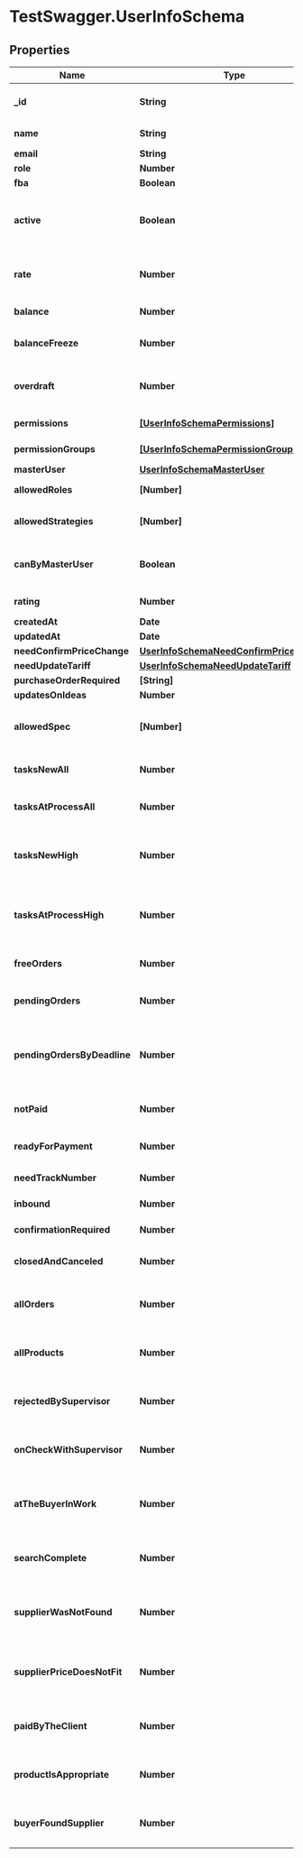 # TestSwagger.UserInfoSchema

## Properties

Name | Type | Description | Notes
------------ | ------------- | ------------- | -------------
**_id** | **String** | GUID пользователя в БД. | [optional] 
**name** | **String** | Имя пользователя. | 
**email** | **String** | email | [optional] 
**role** | **Number** |  | [optional] 
**fba** | **Boolean** | Флаг fba. | [optional] 
**active** | **Boolean** | Если истина - пользователь активен. Если нет - заблокирован админом. | [optional] 
**rate** | **Number** | Ставка, по который оплачивается сотрудник. | [optional] 
**balance** | **Number** | Баланс пользователя. | [optional] 
**balanceFreeze** | **Number** | Замороженная при оплате ордера сумма.. | [optional] 
**overdraft** | **Number** | Сумма на которую может уходить в минус пользователь. | [optional] 
**permissions** | [**[UserInfoSchemaPermissions]**](UserInfoSchemaPermissions.md) | Массив permission-ов. | [optional] 
**permissionGroups** | [**[UserInfoSchemaPermissionGroups]**](UserInfoSchemaPermissionGroups.md) | Массив групп permission-ов. | [optional] 
**masterUser** | [**UserInfoSchemaMasterUser**](UserInfoSchemaMasterUser.md) |  | [optional] 
**allowedRoles** | **[Number]** | Массив массив ролей. | [optional] 
**allowedStrategies** | **[Number]** | Массив доступных стратегий. | [optional] 
**canByMasterUser** | **Boolean** | Может ли данный пользователь быть мастер юзером. | [optional] 
**rating** | **Number** | Рейтинг пользователя. | [optional] 
**createdAt** | **Date** | Дата создания | [optional] 
**updatedAt** | **Date** | Дата изменения | [optional] 
**needConfirmPriceChange** | [**UserInfoSchemaNeedConfirmPriceChange**](UserInfoSchemaNeedConfirmPriceChange.md) |  | [optional] 
**needUpdateTariff** | [**UserInfoSchemaNeedUpdateTariff**](UserInfoSchemaNeedUpdateTariff.md) |  | [optional] 
**purchaseOrderRequired** | **[String]** |  | [optional] 
**updatesOnIdeas** | **Number** |  | [optional] 
**allowedSpec** | **[Number]** | Массив доступных специализаций фрилансера. | [optional] 
**tasksNewAll** | **Number** | Количество новых заданий у пользователя | [optional] 
**tasksAtProcessAll** | **Number** | Количество заданий в работе у пользователя | [optional] 
**tasksNewHigh** | **Number** | Количество новых заданий у пользователя с высоким приоритетом | [optional] 
**tasksAtProcessHigh** | **Number** | Количество заданий в работе у пользователяс высоким приоритетом | [optional] 
**freeOrders** | **Number** | Количество заказов из /buyers/orders/vac | [optional] 
**pendingOrders** | **Number** | Количество заказов 2, 3 статусы | [optional] 
**pendingOrdersByDeadline** | **Number** | Количество заказов 2, 3 статусы у которых до дедлайна меньше суток | [optional] 
**notPaid** | **Number** | Количество заказов 15, 19 статусы | [optional] 
**readyForPayment** | **Number** | Количество заказов 16 статусы | [optional] 
**needTrackNumber** | **Number** | Количество заказов 20 статус | [optional] 
**inbound** | **Number** | Количество заказов 25 статус | [optional] 
**confirmationRequired** | **Number** | Количество заказов 27 статус | [optional] 
**closedAndCanceled** | **Number** | Количество заказов 30,35,40 статусы | [optional] 
**allOrders** | **Number** | Количество заказов 15, 20, 25, 27, 19, 30, 35, 40 статусы | [optional] 
**allProducts** | **Number** | Количество продуктов супервизора во всех статусах | [optional] 
**rejectedBySupervisor** | **Number** | Количество продуктов супервизора в 20 статусе | [optional] 
**onCheckWithSupervisor** | **Number** | Количество продуктов супервизора в 5 и 205 статусах | [optional] 
**atTheBuyerInWork** | **Number** | Количество продуктов супервизора в 230, 30, 235, 35 статусах | [optional] 
**searchComplete** | **Number** | Количество продуктов супервизора в 70, 270 статусах | [optional] 
**supplierWasNotFound** | **Number** | Количество продуктов супервизора в 50, 250, 80, 280 статусах | [optional] 
**supplierPriceDoesNotFit** | **Number** | Количество продуктов супервизора в 60, 260, 90, 290 статусах | [optional] 
**paidByTheClient** | **Number** | Количество продуктов супервизора в 275, 75 статусах | [optional] 
**productIsAppropriate** | **Number** | Количество продуктов супервизора в 15 статусе | [optional] 
**buyerFoundSupplier** | **Number** | Количество продуктов супервизора в 240, 40 статусах | [optional] 


